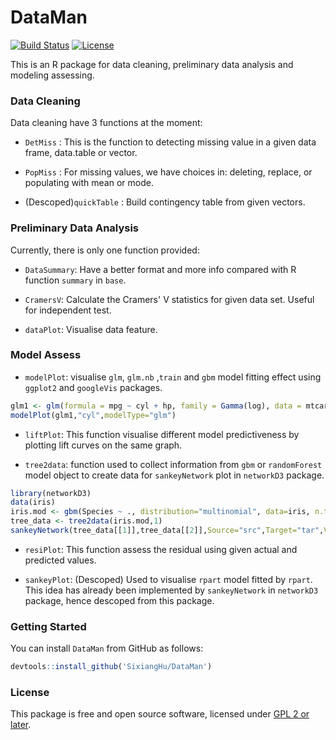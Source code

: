 # DataMan

[![Build Status](https://travis-ci.org/SixiangHu/DataMan.svg?branch=master)](https://travis-ci.org/SixiangHu/DataMan) [![License](http://img.shields.io/badge/license-GPL%20%28%3E=%202%29-brightgreen.svg?style=flat)](http://www.gnu.org/licenses/gpl-2.0.html)

This is an R package for data cleaning, preliminary data analysis and modeling assessing.

### Data Cleaning

Data cleaning have 3 functions at the moment:

* `DetMiss` : This is the function to detecting missing value in a given data frame, data.table or vector.

* `PopMiss` : For missing values, we have choices in: deleting, replace, or populating with mean or mode.

* (Descoped)`quickTable` : Build contingency table from given vectors.

### Preliminary Data Analysis

Currently, there is only one function provided:

* `DataSummary`: Have a better format and more info compared with R function `summary` in `base`.

* `CramersV`: Calculate the Cramers' V statistics for given data set. Useful for independent test.

* `dataPlot`: Visualise data feature.

### Model Assess

* `modelPlot`: visualise `glm`, `glm.nb` ,`train` and `gbm` model fitting effect using `ggplot2` and `googleVis` packages.

```r
glm1 <- glm(formula = mpg ~ cyl + hp, family = Gamma(log), data = mtcars, weights = wt)
modelPlot(glm1,"cyl",modelType="glm")
```

* `liftPlot`: This function visualise different model predictiveness by plotting lift curves on the same graph.

* `tree2data`: function used to collect information from `gbm` or `randomForest` model object to create data for `sankeyNetwork` plot in `networkD3` package.

```r
library(networkD3)
data(iris)
iris.mod <- gbm(Species ~ ., distribution="multinomial", data=iris, n.trees=2000, shrinkage=0.01, cv.folds=5, verbose=FALSE, n.cores=1)
tree_data <- tree2data(iris.mod,1)
sankeyNetwork(tree_data[[1]],tree_data[[2]],Source="src",Target="tar",Value="value",NodeID="name")
```

* `resiPlot`: This function assess the residual using given actual and predicted values.

* `sankeyPlot`: (Descoped) Used to visualise `rpart` model fitted by `rpart`.  This idea has already been implemented by `sankeyNetwork` in `networkD3` package, hence descoped from this package.

### Getting Started

You can install `DataMan` from GitHub as follows:

```r
devtools::install_github('SixiangHu/DataMan')
```

### License

This package is free and open source software, licensed under [GPL 2 or later](http://opensource.org/licenses/gpl-license).
